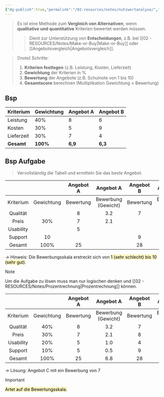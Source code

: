 ```yaml
---
{"dg-publish":true,"permalink":"/02-resources/notes/nutzwertanalyse/","tags":["BWL/formel"],"noteIcon":"","updated":"2025-08-26T16:35:06.329+02:00"}
---
```


>Es ist eine Methode zum **Vergleich von Alternativen**, wenn **qualitative und quantitative** Kriterien bewertet werden müssen.
> 
> > Dient zur Unterstützung von **Entscheidungen**, z.B. bei [[02 - RESOURCES/Notes/Make-or-Buy\|Make-or-Buy]] oder [[Angebotsvergleich\|Angebotsvergleich]].

> [!note] Schritte:
> 
> 1. **Kriterien festlegen** (z.B. Leistung, Kosten, Lieferzeit)
> 2. **Gewichtung** der Kriterien in %
> 3. **Bewertung** der Angebote (z.B. Schulnote von 1 bis 10)
> 4. **Gesamtscore** berechnen (Multiplikation Gewichtung × Bewertung)

## Bsp

| Kriterium  | Gewichtung | Angebot A | Angebot B |
| ---------- | ---------- | --------- | --------- |
| Leistung   | 40%        | 8         | 6         |
| Kosten     | 30%        | 5         | 9         |
| Lieferzeit | 30%        | 7         | 4         |
| **Gesamt** | **100%**   | **6,9**   | **6,3**   |

## Bsp Aufgabe
>Vervollständig die Tabell und ermitteln Sie das beste Angebot.

|           |            | Angebot A |       Angebot A        | Angebot B |       Angebot B        | Angebot C |       Angebot C        |
| :-------: | :--------: | :-------: | :--------------------: | :-------: | :--------------------: | :-------: | :--------------------: |
| Kriterium | Gewichtung | Bewertung | Bewerbung<br>(Gewicht) | Bewertung | Bewerbung<br>(Gewicht) | Bewertung | Bewerbung<br>(Gewicht) |
| Qualität  |            |     8     |          3.2           |     7     |                        |           |          2.8           |
|   Preis   |    30%     |     7     |          2.1           |           |          2.4           |           |          1.8           |
| Usability |            |     5     |                        |           |          0.8           |     9     |                        |
|  Support  |     10     |           |                        |     9     |                        |           |          0.6           |
|  Gesamt   |    100%    |    25     |                        |    28     |                        |    28     |                        |
-> Hinweis: Die Bewerbungsskala erstreckt sich von <mark style="background: #FFF3A3A6;">1 (sehr schlecht) bis 10 (sehr gut)</mark>.


>[!note] 
>Um die Aufgabe zu lösen muss man nur logischen denken und [[02 - RESOURCES/Notes/Prozentrechnung\|Prozentrechnung]] können.

|           |            | Angebot A |       Angebot A        | Angebot B |       Angebot B        | Angebot C |       Angebot C        |
| :-------: | :--------: | :-------: | :--------------------: | :-------: | :--------------------: | :-------: | :--------------------: |
| Kriterium | Gewichtung | Bewertung | Bewerbung<br>(Gewicht) | Bewertung | Bewerbung<br>(Gewicht) | Bewertung | Bewerbung<br>(Gewicht) |
| Qualität  |    40%     |     8     |          3.2           |     7     |          2.8           |     7     |          2.8           |
|   Preis   |    30%     |     7     |          2.1           |     8     |          2.4           |     6     |          1.8           |
| Usability |    20%     |     5     |          1.0           |     4     |          0.8           |     9     |          1.8           |
|  Support  |    10%     |     5     |          0.5           |     9     |          0.9           |     6     |          0.6           |
|  Gesamt   |    100%    |    25     |          6.8           |    28     |          6.9           |    28     |           7            |

-> Lösung: Angebot C mit ein Bewerbung von 7

>[!important] 
><mark style="background: #FFF3A3A6;">Artet auf die Bewertungsskala.</mark>